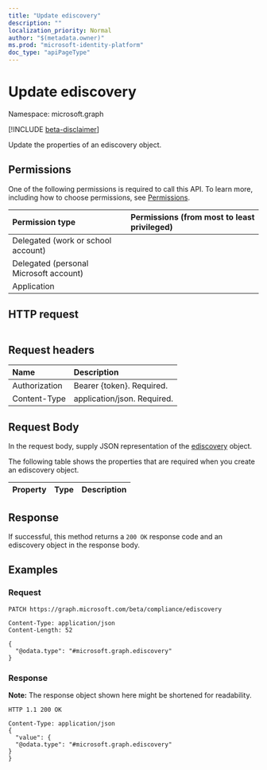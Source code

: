 ```yaml
---
title: "Update ediscovery"
description: ""
localization_priority: Normal
author: "$(metadata.owner)"
ms.prod: "microsoft-identity-platform"
doc_type: "apiPageType"
---
```


# Update ediscovery

Namespace: microsoft.graph

[!INCLUDE [beta-disclaimer](../../includes/beta-disclaimer.md)]

Update the properties of an ediscovery object.

## Permissions

One of the following permissions is required to call this API. To learn more, including how to choose permissions, see [Permissions](/graph/permissions-reference).

| Permission type                        | Permissions (from most to least privileged) |
| :------------------------------------- | :------------------------------------------ |
| Delegated (work or school account)     |                                             |
| Delegated (personal Microsoft account) |                                             |
| Application                            |                                             |

## HTTP request

<!-- {
  "blockType": "ignored"
}
-->

```http

```

## Request headers

| Name          | Description                 |
| :------------ | :-------------------------- |
| Authorization | Bearer {token}. Required.   |
| Content-Type  | application/json. Required. |

## Request Body

In the request body, supply JSON representation of the [ediscovery](../resources/-ediscovery.md) object.

<!-- Actions and Functions -->

<!-- CRUD Methods -->

The following table shows the properties that are required when you create an ediscovery object.

| Property | Type | Description |
| :------- | :--- | :---------- |

## Response

If successful, this method returns a `200 OK` response code and an ediscovery object in the response body.

## Examples

### Request

<!-- {
  "blockType": "request",
  "name": "update_ediscovery"
}
-->

```http
PATCH https://graph.microsoft.com/beta/compliance/ediscovery

Content-Type: application/json
Content-Length: 52

{
  "@odata.type": "#microsoft.graph.ediscovery"
}

```

### Response

**Note:** The response object shown here might be shortened for readability.

<!-- {
  "blockType": "response",
  "truncated": true,
  "@odata.type": "microsoft.compliance.ediscovery.contract.ediscovery"
}
-->

```http
HTTP 1.1 200 OK

Content-Type: application/json
{
  "value": {
  "@odata.type": "#microsoft.graph.ediscovery"
}
}

```
